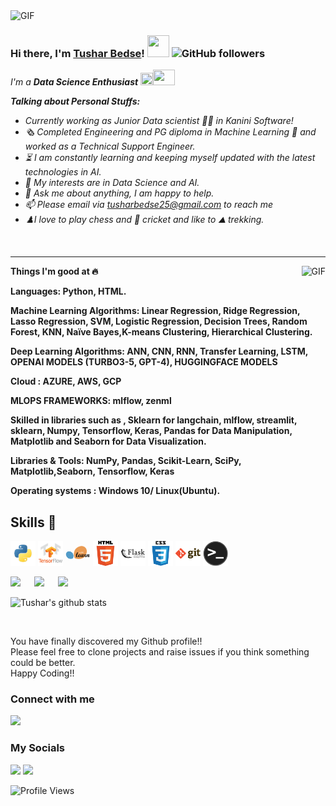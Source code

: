 
<img alt="GIF" height= 200 src="https://user-images.githubusercontent.com/22797857/90096298-b90f4b00-dd54-11ea-9a31-00ad53f8ec04.gif" />


### Hi there, I'm [Tushar Bedse]()! <img src="https://raw.githubusercontent.com/TheDudeThatCode/TheDudeThatCode/master/Assets/Hi.gif" width=35 height=35> ![GitHub followers](https://img.shields.io/github/followers/darknightush?style=social)

<p>
  <em>
    I'm a <b>Data Science Enthusiast</b> <img src="https://raw.githubusercontent.com/TheDudeThatCode/TheDudeThatCode/master/Assets/Medal.gif" width=20 height=20><img src="https://raw.githubusercontent.com/TheDudeThatCode/TheDudeThatCode/master/Assets/Developer.gif" width=35 height=25> 
  </em>
 </p>


<em>

**Talking about Personal Stuffs:**
- Currently working as Junior Data scientist 👨‍💻 in Kanini Software!
- 🗞️ Completed Engineering and PG diploma in Machine Learning 🤖 and worked as a Technical Support Engineer.
- ⏳ I am constantly learning and keeping myself updated with the latest technologies in AI.
- 🤔 My interests are in Data Science and AI.
- 💬 Ask me about anything, I am happy to help.
- 📫 Please email via tusharbedse25@gmail.com to reach me
- ♟️I love to play chess and 🏏 cricket and like to ⛰️ trekking.

<br/>
</em>

<hr>
<div>
<p>
<img align="right" alt="GIF" src="https://media.giphy.com/media/L8K62iTDkzGX6/giphy.gif" />

**Things I'm good at :fire:**

**Languages: Python, HTML.**

**Machine Learning Algorithms: Linear Regression,
Ridge Regression, Lasso Regression, SVM, Logistic
Regression, Decision Trees, Random Forest, KNN,
Naïve Bayes,K-means Clustering, Hierarchical
Clustering.**

**Deep Learning Algorithms: ANN, CNN, RNN, Transfer Learning, LSTM, OPENAI MODELS (TURBO3-5, GPT-4), HUGGINGFACE MODELS**

**Cloud : AZURE, AWS, GCP**

**MLOPS FRAMEWORKS: mlflow, zenml**

**Skilled in libraries such as , Sklearn for langchain, mlflow, streamlit, sklearn, Numpy, Tensorflow, Keras, Pandas
for Data Manipulation, Matplotlib and Seaborn for Data
Visualization.**

**Libraries & Tools: NumPy, Pandas, Scikit-Learn, SciPy, Matplotlib,Seaborn, Tensorflow, Keras**

**Operating systems : Windows 10/ Linux(Ubuntu).**
</p>
</div>

## Skills 🚀 

<code><img height="40" src="https://raw.githubusercontent.com/github/explore/80688e429a7d4ef2fca1e82350fe8e3517d3494d/topics/python/python.png" title="python"></code>
<code><img height="40" src="https://raw.githubusercontent.com/github/explore/80688e429a7d4ef2fca1e82350fe8e3517d3494d/topics/tensorflow/tensorflow.png" title="tensorflow"></code>
<code><img height="40" src="https://raw.githubusercontent.com/github/explore/80688e429a7d4ef2fca1e82350fe8e3517d3494d/topics/scikit-learn/scikit-learn.png" title="sklearn"></code>
<code><img height="40" src="https://raw.githubusercontent.com/github/explore/80688e429a7d4ef2fca1e82350fe8e3517d3494d/topics/html/html.png" title="html"></code>
<code><img height="40" src="https://raw.githubusercontent.com/github/explore/80688e429a7d4ef2fca1e82350fe8e3517d3494d/topics/flask/flask.png" title="flask"></code>
<code><img height="40" src="https://raw.githubusercontent.com/github/explore/80688e429a7d4ef2fca1e82350fe8e3517d3494d/topics/css/css.png" title="css"></code>
<code><img height="40" src="https://raw.githubusercontent.com/github/explore/80688e429a7d4ef2fca1e82350fe8e3517d3494d/topics/git/git.png" title="git"></code>
<code><img height="40" src="https://raw.githubusercontent.com/github/explore/80688e429a7d4ef2fca1e82350fe8e3517d3494d/topics/terminal/terminal.png" title="terminal"></code>


[![](https://img.shields.io/badge/Python-3776AB?style=for-the-badge&logo=python&logoColor=white)](#) &emsp;
[![](https://img.shields.io/badge/Heroku-430098?style=for-the-badge&logo=heroku&logoColor=white)](#) &emsp;
[![](https://img.shields.io/badge/Linux-00000F?style=for-the-badge&logo=linux&logoColor=white)](#) &emsp;

![Tushar's github stats](https://github-readme-stats.vercel.app/api?username=darknightush&show_icons=true&hide_border=true)

<br/>

You have finally discovered my Github profile!!
<br/>
Please feel free to clone projects and raise issues if you think something could be better.
<br/>
Happy Coding!!

### Connect with me
[<img target="_blank" src="https://img.icons8.com/bubbles/100/000000/secured-letter.png">](mailto:tusharbedse25@gmail.com)


### My Socials

[<img target="_blank" src="https://img.icons8.com/bubbles/100/000000/linkedin.png">](https://www.linkedin.com/in/tushar-b-114116131/)  [<img target="_blank" src="https://img.icons8.com/bubbles/100/000000/github.png">](https://github.com/darknightush) 

![Profile Views](https://komarev.com/ghpvc/?username=darknightush&style=flat-square)

```python

```
